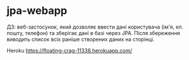 # jpa-webapp

ДЗ: веб-застосунок, який дозволяє ввести дані користувача (ім'я, ел. пошту, телефон) та зберігає дані в базі через JPA.
Після збереження виводить список всіх раніше створених даних на сторінці.

Heroku https://floating-crag-11338.herokuapp.com/
